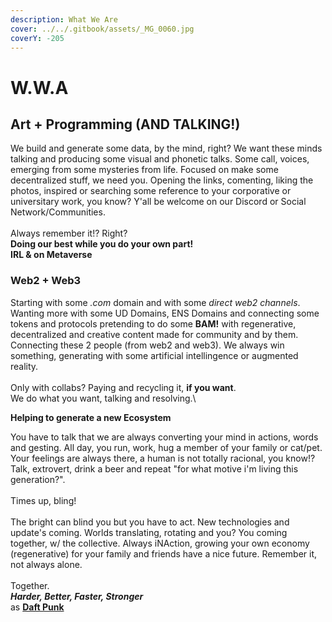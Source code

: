 ```yaml
---
description: What We Are
cover: ../../.gitbook/assets/_MG_0060.jpg
coverY: -205
---
```


# W.W.A

## Art + Programming (AND TALKING!)

We build and generate some data, by the mind, right? We want these minds talking and producing some visual and phonetic talks. Some call, voices, emerging from some mysteries from life. Focused on make some decentralized stuff, we need you. Opening the links, comenting, liking the photos, inspired or searching some reference to your corporative or universitary work, you know? Y'all be welcome on our Discord or Social Network/Communities. \
\
Always remember it!? Right?\
**Doing our best while you do your own part!**\
**IRL & on Metaverse**

### Web2 + Web3&#x20;

Starting with some _.com_ domain and with some _direct web2 channels_. Wanting more with some UD Domains, ENS Domains and connecting some tokens and protocols pretending to do some **BAM!** with regenerative, decentralized and creative content made for community and by them. Connecting these 2 people (from web2 and web3). We always win something, generating with some artificial intellingence or augmented reality. \
\
Only with collabs? Paying and recycling it, **if you want**.\
We do what you want, talking and resolving.\


**Helping to generate a new Ecosystem**

You have to talk that we are always converting your mind in actions, words and gesting. All day, you run, work, hug a member of your family or cat/pet. Your feelings are always there, a human is not totally racional, you know!? Talk, extrovert, drink a beer and repeat "for what motive i'm living this generation?".\
\
Times up, bling! \
\
The bright can blind you but you have to act. New technologies and update's coming. Worlds translating, rotating and you? You coming together, w/ the collective. Always iNAction, growing your own economy (regenerative) for your family and friends have a nice future. Remember it, not always alone. \
\
Together.\
_**Harder, Better, Faster, Stronger**_\
as [**Daft Punk**](https://daftpunk.fandom.com/wiki/Daft\_Punk)
